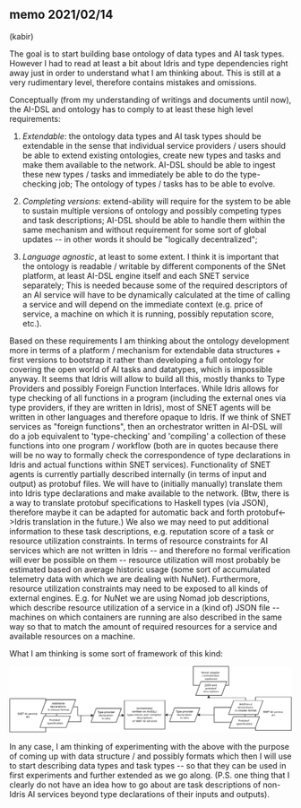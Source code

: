## memo 2021/02/14

(kabir)

The goal is to start building base ontology of data types and AI task types. However I had to read at least a bit about Idris and type dependencies right away just in order to understand what I am thinking about. This is still at a very rudimentary level, therefore contains mistakes and omissions.

Conceptually (from my understanding of writings and documents until now), the AI-DSL and ontology has to comply to at least these high level requirements:

1. *Extendable*: the ontology data types and AI task types should be extendable in the sense that individual service providers / users should be able to extend existing ontologies, create new types and tasks and make them available to the network. AI-DSL should be able to ingest these new types / tasks and immediately be able to do the type-checking job; The ontology of types / tasks has to be able to evolve.

2. *Completing versions*: extend-ability will require for the system to be able to sustain multiple versions of ontology and possibly competing types and task descriptions; AI-DSL should be able to handle them within the same mechanism and without requirement for some sort of global updates -- in other words it should be "logically decentralized";

3. *Language agnostic*, at least to some extent. I think it is important that the ontology is readable / writable by different components of the SNet platform, at least AI-DSL engine itself and each SNET service separately; This is needed because some of the required descriptors of an AI service will have to be dynamically calculated at the time of calling a service and will depend on the immediate context (e.g. price of service, a machine on which it is running, possibly reputation score, etc.).

Based on these requirements I am thinking about the ontology development more in terms of a platform / mechanism for extendable data structures + first versions to bootstrap it rather than developing a full ontology for covering the open world of AI tasks and datatypes, which is impossible anyway. It seems that Idris will allow to build all this, mostly thanks to Type Providers and possibly Foreign Function Interfaces. While Idris allows for type checking of all functions in a program (including the external ones via type providers, if they are written in Idris), most of SNET agents will be written in other languages and therefore opaque to Idris. If we think of SNET services as "foreign functions", then an orchestrator written in AI-DSL will do a job equivalent to 'type-checking' and 'compiling' a collection of these functions into one program / workflow (both are in quotes because there will be no way to formally check the correspondence of type declarations in Idris and actual functions within SNET services). Functionality of SNET agents is currently partially described internally (in terms of input and output) as protobuf files. We will have to (initially manually) translate them into Idris type declarations and make available to the network. (Btw, there is a way to translate protobuf specifications to Haskell types (via JSON), therefore maybe it can be adapted for automatic back and forth protobuf<->Idris translation in the future.) We also we may need to put additional information to these task descriptions, e.g. reputation score of a task or resource utilization constraints. In terms of resource constraints for AI services which are not written in Idris -- and therefore no formal verification will ever be possible on them -- resource utilization will most probably be estimated based on average historic usage (some sort of accumulated telemetry data with which we are dealing with NuNet). Furthermore, resource utilization constraints may need to be exposed to all kinds of external engines. E.g. for NuNet we are using Nomad job descriptions, which describe resource utilization of a service in a (kind of) JSON file -- machines on which containers are running are also described in the same way so that to match the amount of required resources for a service and available resources on a machine.

What I am thinking is some sort of framework of this kind:

<img src='images/first_direction.png' width="1200">

In any case, I am thinking of experimenting with the above with the purpose of coming up with data structure / and possibly formats which then I will use to start describing data types and task types -- so that they can be used in first experiments and further extended as we go along. (P.S. one thing that I clearly do not have an idea how to go about are task descriptions of non-Idris AI services beyond type declarations of their inputs and outputs). 